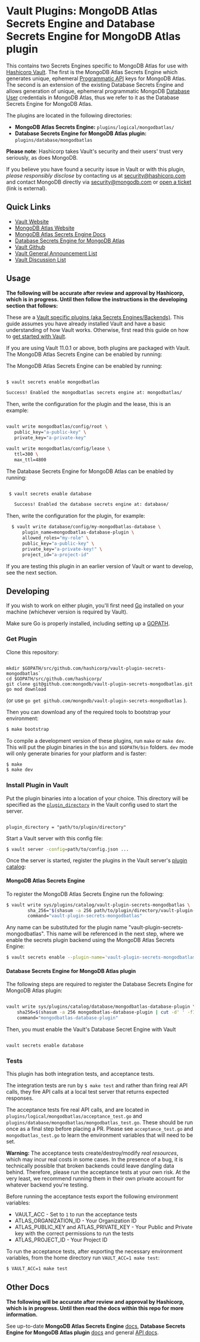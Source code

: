 # Vault Plugins: MongoDB Atlas Secrets Engine and Database Secrets Engine for MongoDB Atlas plugin

This contains two Secrets Engines specific to MongoDB Atlas for use with [Hashicorp Vault](https://github.com/hashicorp/vault).
The first is the MongoDB Atlas Secrets Engine which generates unique, ephemeral [Programmatic API](https://docs.atlas.mongodb.com/reference/api/apiKeys/) keys for MongoDB Atlas.
The second is an extension of the existing Database Secrets Engine and allows generation of unique, ephemeral
programmatic MongoDB [Database User](https://docs.atlas.mongodb.com/reference/api/database-users/) credentials in MongoDB Atlas, thus we refer to it as the Database Secrets
Engine for MongoDB Atlas.

The plugins are located in the following directories:
  - **MongoDB Atlas Secrets Engine:** `plugins/logical/mongodbatlas/`
  - **Database Secrets Engine for MongoDB Atlas plugin:** `plugins/database/mongodbatlas`

**Please note**: Hashicorp takes Vault's security and their users' trust very seriously, as does MongoDB.

If you believe you have found a security issue in Vault or with this plugin, _please responsibly disclose_ by
contacting us at [security@hashicorp.com](mailto:security@hashicorp.com) and contact MongoDB
directly via [security@mongodb.com](mailto:security@mongodb.com) or
[open a ticket](https://jira.mongodb.org/plugins/servlet/samlsso?redirectTo=%2Fbrowse%2FSECURITY) (link is external).

## Quick Links
- [Vault Website](https://www.vaultproject.io)
- [MongoDB Atlas Website](https://www.mongodb.com/cloud/atlas)
- [MongoDB Atlas Secrets Engine Docs](https://www.vaultproject.io/docs/secrets/mongodbatlas/index.html)
- [Database Secrets Engine for MongoDB Atlas](https://www.vaultproject.io/docs/secrets/databases/mongodbatlas.html)
- [Vault Github](https://www.github.com/hashicorp/vault)
- [Vault General Announcement List](https://groups.google.com/forum/#!forum/hashicorp-announce)
- [Vault Discussion List](https://groups.google.com/forum/#!forum/vault-tool)


## Usage

**The following will be accurate after review and approval by Hashicorp, which is in progress. Until then follow the instructions in the developing section that follows:**

These are a [Vault specific plugins (aka Secrets Engines/Backends)](https://www.vaultproject.io/docs/internals/plugins.html). This guide assumes you have already installed Vault
and have a basic understanding of how Vault works. Otherwise, first read this guide on
how to [get started with Vault](https://www.vaultproject.io/intro/getting-started/install.html).

If you are using Vault 11.0.1 or above, both plugins are packaged with Vault. The MongoDB Atlas Secrets Engine can be enabled by running:

The MongoDB Atlas Secrets Engine can be enabled by running:

 ```sh

 $ vault secrets enable mongodbatlas

 Success! Enabled the mongodbatlas secrets engine at: mongodbatlas/

 ```

 Then, write the configuration for the plugin and the lease, this is an example:

 ```sh

vault write mongodbatlas/config/root \
    public_key="a-public-key" \
    private_key="a-private-key"

vault write mongodbatlas/config/lease \
	ttl=300 \
	max_ttl=4800

 ```

The Database Secrets Engine for MongoDB Atlas can be enabled by running:

 ```sh

  $ vault secrets enable database

    Success! Enabled the database secrets engine at: database/

```

Then, write the configuration for the plugin, for example:

```sh
  $ vault write database/config/my-mongodbatlas-database \
      plugin_name=mongodbatlas-database-plugin \
      allowed_roles="my-role" \
      public_key="a-public-key" \
      private_key="a-private-key!" \
      project_id="a-project-id"

 ```

 If you are testing this plugin in an earlier version of Vault or
 want to develop, see the next section.

## Developing

If you wish to work on either plugin, you'll first need [Go](https://www.golang.org)
installed on your machine (whichever version is required by Vault).

Make sure Go is properly installed, including setting up a [GOPATH](https://golang.org/doc/code.html#GOPATH).

### Get Plugin

Clone this repository:

```

mkdir $GOPATH/src/github.com/hashicorp/vault-plugin-secrets-mongodbatlas`
cd $GOPATH/src/github.com/hashicorp/
git clone git@github.com:mongodb/vault-plugin-secrets-mongodbatlas.git
go mod download

```
(or use `go get github.com/mongodb/vault-plugin-secrets-mongodbatlas` ).

Then you can download any of the required tools to bootstrap your environment:

```sh
$ make bootstrap
```

To compile a development version of these plugins, run `make` or `make dev`.
This will put the plugin binaries in the `bin` and `$GOPATH/bin` folders. `dev`
mode will only generate binaries for your platform and is faster:

```sh
$ make
$ make dev
```

### Install Plugin in Vault

Put the plugin binaries into a location of your choice. This directory
will be specified as the [`plugin_directory`](https://www.vaultproject.io/docs/configuration/index.html#plugin_directory)
in the Vault config used to start the server.

```hcl

plugin_directory = "path/to/plugin/directory"

```

Start a Vault server with this config file:
```sh
$ vault server -config=path/to/config.json ...
```

Once the server is started, register the plugins in the Vault server's [plugin catalog](https://www.vaultproject.io/docs/internals/plugins.html#plugin-catalog):

#### MongoDB Atlas Secrets Engine

To register the MongoDB Atlas Secrets Engine run the following:

```sh
$ vault write sys/plugins/catalog/vault-plugin-secrets-mongodbatlas \
        sha_256="$(shasum -a 256 path/to/plugin/directory/vault-plugin-secrets-mongodbatlas | cut -d " " -f1)" \
        command="vault-plugin-secrets-mongodbatlas"
```

Any name can be substituted for the plugin name "vault-plugin-secrets-mongodbatlas". This
name will be referenced in the next step, where we enable the secrets
plugin backend using the MongoDB Atlas Secrets Engine:

```sh
$ vault secrets enable --plugin-name='vault-plugin-secrets-mongodbatlas' --path="vault-plugin-secrets-mongodbatlas" plugin

```

#### Database Secrets Engine for MongoDB Atlas plugin

The following steps are required to register the Database Secrets Engine for MongoDB Atlas plugin:

```sh

vault write sys/plugins/catalog/database/mongodbatlas-database-plugin \
    sha256=$(shasum -a 256 mongodbatlas-database-plugin | cut -d' ' -f1) \
    command="mongodbatlas-database-plugin"

```

Then, you must enable the Vault's Database Secret Engine with Vault

```sh

vault secrets enable database

```

### Tests

This plugin has both integration tests, and acceptance tests.

The integration tests are run by `$ make test` and rather than firing real
API calls, they fire API calls at a local test server that returns expected
responses.

The acceptance tests fire real API calls, and are located in `plugins/logical/mongodbatlas/acceptance_test.go`
and `plugins/database/mongodbatlas/mongodbatlas_test.go`. These should be run
once as a final step before placing a PR. Please see `acceptance_test.go` and
`mongodbatlas_test.go` to learn the environment variables that will need to be set.

**Warning:** The acceptance tests create/destroy/modify *real resources*,
which may incur real costs in some cases. In the presence of a bug,
it is technically possible that broken backends could leave dangling
data behind. Therefore, please run the acceptance tests at your own risk.
At the very least, we recommend running them in their own private
account for whatever backend you're testing.

Before running the acceptance tests export the following environment variables:

- VAULT_ACC - Set to `1` to run the acceptance tests
- ATLAS_ORGANIZATION_ID - Your Organization ID
- ATLAS_PUBLIC_KEY and ATLAS_PRIVATE_KEY - Your Public and Private key with the correct permissions to run the tests
- ATLAS_PROJECT_ID - Your Project ID

To run the acceptance tests, after exporting the necessary environment variables,
from the home directory run `VAULT_ACC=1 make test`:

```sh
$ VAULT_ACC=1 make test
```

## Other Docs

**The following will be accurate after review and approval by Hashicorp, which is in progress. Until then read the docs within this repo for more information.**

See up-to-date **MongoDB Atlas Secrets Engine** [docs](https://www.vaultproject.io/docs/secrets/mongodbatlas/index.html),
 **Database Secrets Engine for MongoDB Atlas plugin** [docs](https://www.vaultproject.io/docs/secrets/databases/mongodbatlas.html)
and general [API docs](https://www.vaultproject.io/api/secret/mongodbatlas/index.html).

